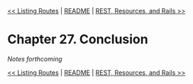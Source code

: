 [&lt;&lt; Listing Routes](ch26-listing-routes.md) | [README](README.md) | [REST, Resources, and Rails &gt;&gt;](ch28-rest-resources-and-rails.md)

# Chapter 27. Conclusion

*Notes forthcoming*

[&lt;&lt; Listing Routes](ch26-listing-routes.md) | [README](README.md) | [REST, Resources, and Rails &gt;&gt;](ch28-rest-resources-and-rails.md)